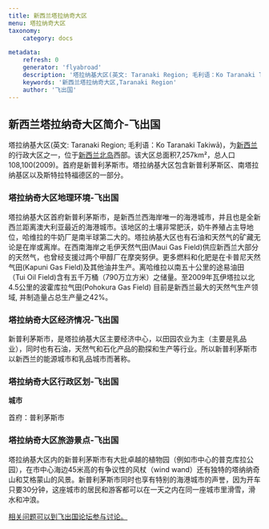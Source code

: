 ```yaml
---
title: 新西兰塔拉纳奇大区
menu: 塔拉纳奇大区
taxonomy:
    category: docs

metadata:
    refresh: 0
    generator: 'flyabroad'
    description: '塔拉纳基大区(英文: Taranaki Region; 毛利语：Ko Taranaki Takiwā)，为新西兰的行政大区之一，位于北岛西部。该大区总面积7,257km²，总人口108,100(2009)。首府是新普利茅斯市。塔拉纳基大区包含新普利茅斯区、南塔拉纳基区以及斯特拉特福德区的一部分。'
    keywords: '新西兰塔拉纳奇大区,Taranaki Region'
    author: '飞出国'
---
```

## 新西兰塔拉纳奇大区简介-飞出国

塔拉纳基大区(英文: Taranaki Region; 毛利语：Ko Taranaki Takiwā)，为[新西兰]的行政大区之一，位于[新西兰北岛]西部。该大区总面积7,257km²，总人口108,100(2009)。首府是新普利茅斯市。塔拉纳基大区包含新普利茅斯区、南塔拉纳基区以及斯特拉特福德区的一部分。

### 塔拉纳奇大区地理环境-飞出国

塔拉纳基大区首府新普利茅斯市，是新西兰西海岸唯一的海港城市，并且也是全新西兰距离澳大利亚最近的海港城市。该地区的土壤非常肥沃，奶牛养殖占主导地位，哈维拉的牛奶厂是南半球第二大的。塔拉纳基大区也有石油和天然气的矿藏无论是在岸或离岸。在西南海岸之毛伊天然气田(Maui Gas Field)供应新西兰大部分的天然气，也曾经支援过两个甲醇厂在摩突努伊。更多燃料和化肥是在卡普尼天然气田(Kapuni Gas Field)及其他油井生产。离哈维拉以南五十公里的途易油田（Tui Oil Field)含有五千万桶（790万立方米）之储量。至2009年瓦伊塔拉以北4.5公里的波霍库拉气田(Pohokura Gas Field) 目前是新西兰最大的天然气生产领域, 并制造量占总生产量之42%。

### 塔拉纳奇大区经济情况-飞出国

新普利茅斯市，是塔拉纳基大区主要经济中心，以田园农业为主（主要是乳品业），同时也有石油，天然气和石化产品的勘探和生产等行业。所以新普利茅斯市以新西兰的能源城市和乳品城市而著称。

### 塔拉纳奇大区行政区划-飞出国

**城市**

首府：普利茅斯市

### 塔拉纳奇大区旅游景点-飞出国

塔拉纳基大区内的新普利茅斯市有大批卓越的植物园（例如市中心的普克库拉公园），在市中心海边45米高的有争议性的风杖（wind wand）还有独特的塔纳纳奇山和艾格蒙山的风景。新普利茅斯市同时也享有特别的海港城市的声誉，因为开车只要30分钟，这座城市的居民和游客都可以在一天之内在同一座城市里滑雪，滑水和冲浪。

[相关问题可以到飞出国论坛参与讨论。](http://bbs.fcgvisa.com/t/17137?target=_blank)

[奥克兰理工大学]:/nz/north-island/aut
[梅西大学]:/nz/north-island/massey
[奥克兰大学]:/nz/north-island/auckland-ac
[怀卡托大学]:/nz/north-island/waikato-ac
[惠灵顿维多利亚大学]:/nz/north-island/victoria
[坎特伯雷大学]:/nz/south-island/canterbury-ac
[奥塔哥大学]:/nz/south-island/otago-ac
[林肯大学]:/nz/south-island/lincoln
[新西兰北岛]:/nz/north-island
[新西兰南岛]:/nz/south-island
[新西兰]:/nz
[奥克兰]:/nz/auckland